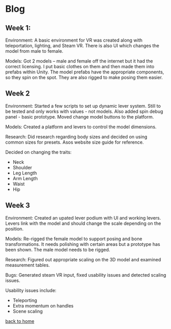 # Blog

## Week 1:
Environment:
A basic environment for VR was created along with teleportation, lighting, and Steam VR. There is also UI which changes the model from male to female. 

Models:
Got 2 models – male and female off the internet but it had the correct licensing. I put basic clothes on them and then made them into prefabs within Unity. The model prefabs have the appropriate components, so they spin on the spot. They are also rigged to make posing them easier. 


## Week 2
Environment:
Started a few scripts to set up dynamic lever system. Still to be tested and only 
works with values - not models. 
Also added spin debug panel - basic prototype. 
Moved change model buttons to the platform. 

Models:
Created a platform and levers to control the model dimensions. 

Research:
Did research regarding body sizes and decided on using common sizes for presets.
Asos website size guide for reference. 
 
Decided on changing the traits:
- Neck
- Shoulder
- Leg Length
- Arm Length
- Waist 
- Hip

## Week 3
Environment:
Created an upated lever podium with UI and working levers. Levers link with the model and should change the scale depending on the position.   

Models:
Re-rigged the female model to support posing and bone transformations. It needs polishing with certain areas but a prototype has been shown.
The male model needs to be rigged.  

Research:
Figured out appropriate scaling on the 3D model and examined measurement tables. 

Bugs:
Generated steam VR input, fixed usability issues and detected scaling issues.

Usability issues include:
- Teleporting
- Extra momentum on handles
- Scene scaling

[back to home](./index)
